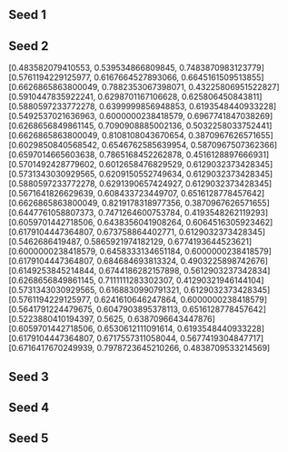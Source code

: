 ## Seed 1



## Seed 2
[0.483582079410553, 0.539534866809845, 0.7483870983123779]
[0.5761194229125977, 0.6167664527893066, 0.6645161509513855]
[0.6626865863800049, 0.7882353067398071, 0.43225806951522827]
[0.5910447835922241, 0.6298701167106628, 0.625806450843811]
[0.5880597233772278, 0.6399999856948853, 0.6193548440933228]
[0.5492537021636963, 0.6000000238418579, 0.6967741847038269]
[0.6268656849861145, 0.7090908885002136, 0.5032258033752441]
[0.6626865863800049, 0.8108108043670654, 0.3870967626571655]
[0.6029850840568542, 0.6546762585639954, 0.5870967507362366]
[0.6597014665603638, 0.7865168452262878, 0.4516128897666931]
[0.5701492428779602, 0.6012658476829529, 0.6129032373428345]
[0.5731343030929565, 0.6209150552749634, 0.6129032373428345]
[0.5880597233772278, 0.6291390657424927, 0.6129032373428345]
[0.5671641826629639, 0.608433723449707, 0.6516128778457642]
[0.6626865863800049, 0.8219178318977356, 0.3870967626571655]
[0.6447761058807373, 0.7471264600753784, 0.4193548262119293]
[0.6059701442718506, 0.6438356041908264, 0.6064516305923462]
[0.6179104447364807, 0.673758864402771, 0.6129032373428345]
[0.5462686419487, 0.5865921974182129, 0.6774193644523621]
[0.6000000238418579, 0.6458333134651184, 0.6000000238418579]
[0.6179104447364807, 0.684684693813324, 0.4903225898742676]
[0.6149253845214844, 0.6744186282157898, 0.5612903237342834]
[0.6268656849861145, 0.7111111283302307, 0.41290321946144104]
[0.5731343030929565, 0.6168830990791321, 0.6129032373428345]
[0.5761194229125977, 0.6241610646247864, 0.6000000238418579]
[0.5641791224479675, 0.6047903895378113, 0.6516128778457642]
[0.5223880410194397, 0.5625, 0.6387096643447876]
[0.6059701442718506, 0.6530612111091614, 0.6193548440933228]
[0.6179104447364807, 0.6717557311058044, 0.5677419304847717]
[0.6716417670249939, 0.7978723645210266, 0.4838709533214569]



## Seed 3



## Seed 4



## Seed 5
